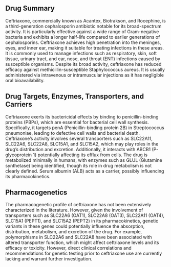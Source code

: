## Drug Summary
Ceftriaxone, commercially known as Acantex, Biotrakson, and Rocephine, is a third-generation cephalosporin antibiotic notable for its broad-spectrum activity. It is particularly effective against a wide range of Gram-negative bacteria and exhibits a longer half-life compared to earlier generations of cephalosporins. Ceftriaxone achieves high penetration into the meninges, eyes, and inner ear, making it suitable for treating infections in these areas. It is commonly used to manage infections such as respiratory, skin, soft tissue, urinary tract, and ear, nose, and throat (ENT) infections caused by susceptible organisms. Despite its broad activity, ceftriaxone has reduced efficacy against methicillin-susceptible Staphylococcus aureus. It is usually administered via intravenous or intramuscular injections as it has negligible oral bioavailability.

## Drug Targets, Enzymes, Transporters, and Carriers
Ceftriaxone exerts its bactericidal effects by binding to penicillin-binding proteins (PBPs), which are essential for bacterial cell wall synthesis. Specifically, it targets penA (Penicillin-binding protein 2B) in Streptococcus pneumoniae, leading to defective cell walls and bacterial death. Ceftriaxone’s activity involves several transporters such as SLC22A11, SLC22A6, SLC22A8, SLC15A1, and SLC15A2, which may play roles in the drug’s distribution and excretion. Additionally, it interacts with ABCB1 (P-glycoprotein 1) potentially affecting its efflux from cells. The drug is metabolized minimally in humans, with enzymes such as GLUL (Glutamine synthetase) being identified, though its role in drug metabolism is not clearly defined. Serum albumin (ALB) acts as a carrier, possibly influencing its pharmacokinetics.

## Pharmacogenetics
The pharmacogenetic profile of ceftriaxone has not been extensively characterized in the literature. However, given the involvement of transporters such as SLC22A6 (OAT1), SLC22A8 (OAT3), SLC22A11 (OAT4), SLC15A1 (PEPT1), and SLC15A2 (PEPT2) in its pharmacokinetics, genetic variants in these genes could potentially influence the absorption, distribution, metabolism, and excretion of the drug. For example, polymorphisms in SLC22A6 and SLC22A8 have been associated with altered transporter function, which might affect ceftriaxone levels and its efficacy or toxicity. However, direct clinical correlations and recommendations for genetic testing prior to ceftriaxone use are currently lacking and warrant further investigation.
